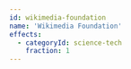 ```yaml
---
id: wikimedia-foundation
name: 'Wikimedia Foundation'
effects:
  - categoryId: science-tech
    fraction: 1
---
```

